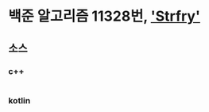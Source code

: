 # 백준 알고리즘 11328번, ['Strfry'](https://www.acmicpc.net/problem/11328)

## 소스

### c++

```c++

```

### kotlin

```kotlin

```